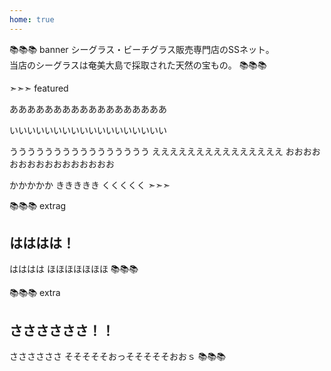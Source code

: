 ```yaml
---
home: true
---
```


📚📚📚 banner
シーグラス・ビーチグラス販売専門店のSSネット。<br>
当店のシーグラスは奄美大島で採取された天然の宝もの。
📚📚📚

➣➣➣ featured
<!-- アイコン：order, 注文! -->
ああああああああああああああああああ

<!-- アイコン：heart, オリジナルフレームキット説明 -->
いいいいいいいいいいいいいいいいいい

<!-- アイコン：info, 見出し -->
うううううううううううううううう
えええええええええええええええ
おおおおおおおおおおおおおおおお

<!-- アイコン：ssnet, SSネット -->
かかかかか
ききききき
くくくくく
➣➣➣


📚📚📚 extrag
## はははは！
<span class="byline">はははは</span>
ほほほほほほほ
📚📚📚

📚📚📚 extra
## ささささささ！！
<span class="byline">ささささささ</span>
そそそそそおっそそそそそおおｓ
📚📚📚